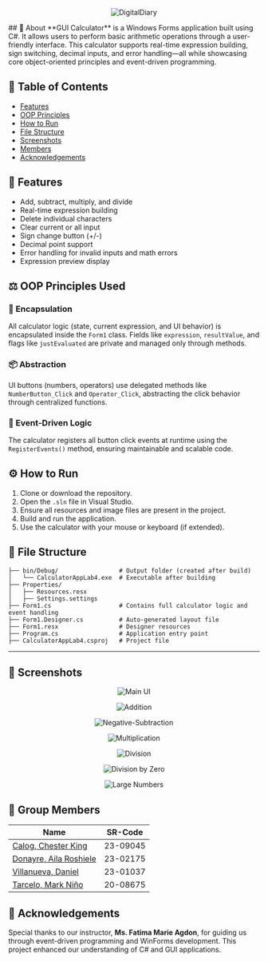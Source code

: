<p align="center">
  <img src="images/calcu-ban.png" style="max-width: 600px; height: auto;" alt="DigitalDiary">
</p>
## 🧮 About
**GUI Calculator** is a Windows Forms application built using C#. It allows users to perform basic arithmetic operations through a user-friendly interface. This calculator supports real-time expression building, sign switching, decimal inputs, and error handling—all while showcasing core object-oriented principles and event-driven programming.

## 📔 Table of Contents
- [Features](#features)
- [OOP Principles](#oop-principles)
- [How to Run](#how-to-run)
- [File Structure](#file-structure)
- [Screenshots](#screenshots)
- [Members](#members)
- [Acknowledgements](#acknowledgements)

## <a id="features">🔢 Features</a>
- Add, subtract, multiply, and divide
- Real-time expression building
- Delete individual characters
- Clear current or all input
- Sign change button (+/-)
- Decimal point support
- Error handling for invalid inputs and math errors
- Expression preview display

## <a id="oop-principles">⚖️ OOP Principles Used</a>

### 🔐 Encapsulation
All calculator logic (state, current expression, and UI behavior) is encapsulated inside the `Form1` class. Fields like `expression`, `resultValue`, and flags like `justEvaluated` are private and managed only through methods.

### 📦 Abstraction
UI buttons (numbers, operators) use delegated methods like `NumberButton_Click` and `Operator_Click`, abstracting the click behavior through centralized functions.

### 🧠 Event-Driven Logic
The calculator registers all button click events at runtime using the `RegisterEvents()` method, ensuring maintainable and scalable code.

## <a id="how-to-run">⚙️ How to Run</a>

1. Clone or download the repository.
2. Open the `.sln` file in Visual Studio.
3. Ensure all resources and image files are present in the project.
4. Build and run the application.
5. Use the calculator with your mouse or keyboard (if extended).

## <a id="file-structure">📁 File Structure</a>

```
├── bin/Debug/                 # Output folder (created after build)
│   └── CalculatorAppLab4.exe  # Executable after building
├── Properties/
│   ├── Resources.resx
│   ├── Settings.settings
├── Form1.cs                   # Contains full calculator logic and event handling
├── Form1.Designer.cs          # Auto-generated layout file
├── Form1.resx                 # Designer resources
├── Program.cs                 # Application entry point
├── CalculatorAppLab4.csproj   # Project file
```

---

## <a id="screenshots">📸 Screenshots</a>

<p align="center">
  <img src="images/Initial.png" style="max-width: 600px; height: auto;" alt="Main UI">
</p>

<p align="center">
  <img src="images/Addition.png" style="max-width: 600px; height: auto;" alt="Addition">
</p>

<p align="center">
  <img src="images/Negative-Subtraction.png" style="max-width: 600px; height: auto;" alt="Negative-Subtraction">
</p>

<p align="center">
  <img src="images/Multiplication.png" style="max-width: 600px; height: auto;" alt="Multiplication">
</p>

<p align="center">
  <img src="images/Division.png" style="max-width: 600px; height: auto;" alt="Division">
</p>

<p align="center">
  <img src="images/Division by Zero.png" style="max-width: 600px; height: auto;" alt="Division by Zero">
</p>

<p align="center">
  <img src="images/Large Numbers.png" style="max-width: 600px; height: auto;" alt="Large Numbers">
</p>

## <a id="members">👥 Group Members</a>

| Name | SR-Code | 
|------|---------|
| [Calog, Chester King](https://github.com/ChesterCalog) | 23-09045 |   
| [Donayre, Aila Roshiele](https://github.com/ailadonayre) | 23-02175 |  
| [Villanueva, Daniel](https://github.com/danielbvillanueva) | 23-01037 | 
| [Tarcelo, Mark Niño](https://github.com/ElgatoMe0w) | 20-08675 | 

## <a id="acknowledgements">💎 Acknowledgements</a>
Special thanks to our instructor, **Ms. Fatima Marie Agdon**, for guiding us through event-driven programming and WinForms development. This project enhanced our understanding of C# and GUI applications.
